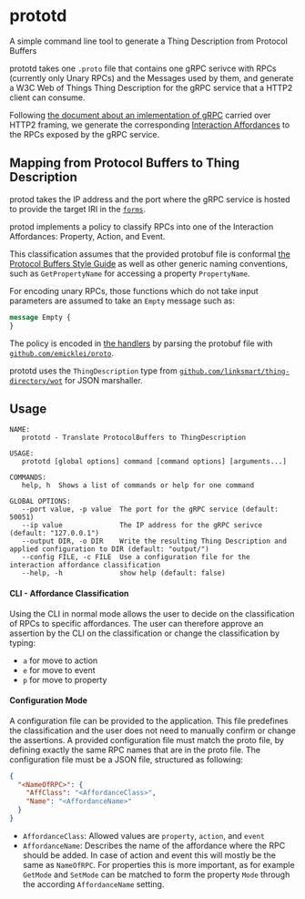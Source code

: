 # prototd
A simple command line tool to generate a Thing Description from Protocol Buffers

prototd takes one `.proto` file that contains one gRPC serivce with RPCs (currently only Unary RPCs) and the Messages used by them, and generate a W3C Web of Things Thing Description for the gRPC service that a HTTP2 client can consume.

Following [the document about an imlementation of gRPC](https://github.com/grpc/grpc/blob/master/doc/PROTOCOL-HTTP2.md) carried over HTTP2 framing, we generate the corresponding [Interaction Affordances](https://www.w3.org/TR/wot-thing-description/#interactionaffordance) to the RPCs exposed by the gRPC service.

## Mapping from Protocol Buffers to Thing Description

protod takes the IP address and the port where the gRPC service is hosted to provide the target IRI in the [`forms`](https://www.w3.org/TR/wot-thing-description/#form).

protod implements a policy to classify RPCs into one of the Interaction Affordances: Property, Action, and Event.

This classification assumes that the provided protobuf file is conformal [the Protocol Buffers Style Guide](https://developers.google.com/protocol-buffers/docs/style) as well as other generic naming conventions, such as `GetPropertyName` for accessing a property `PropertyName`.

For encoding unary RPCs, those functions which do not take input parameters are assumed to take an `Empty` message such as:
```proto
message Empty {
}
```

The policy is encoded in [the handlers](https://pkg.go.dev/github.com/emicklei/proto@v1.9.2#Handler) by parsing the protobuf file with [`github.com/emicklei/proto`](https://github.com/emicklei/proto).

prototd uses the `ThingDescription` type from [`github.com/linksmart/thing-directory/wot`](https://github.com/linksmart/thing-directory/blob/master/wot/thing_description.go) for JSON marshaller.

## Usage

```console
NAME:
   prototd - Translate ProtocolBuffers to ThingDescription

USAGE:
   prototd [global options] command [command options] [arguments...]

COMMANDS:
   help, h  Shows a list of commands or help for one command

GLOBAL OPTIONS:
   --port value, -p value  The port for the gRPC service (default: 50051)
   --ip value              The IP address for the gRPC serivce (default: "127.0.0.1")
   --output DIR, -o DIR    Write the resulting Thing Description and applied configuration to DIR (default: "output/")
   --config FILE, -c FILE  Use a configuration file for the interaction affordance classification
   --help, -h              show help (default: false)
```

#### CLI - Affordance Classification
Using the CLI in normal mode allows the user to decide on the classification of RPCs to specific affordances.
The user can therefore approve an assertion by the CLI on the classification or change the classification by typing:
- `a` for move to action
- `e` for move to event
- `p` for move to property

#### Configuration Mode
A configuration file can be provided to the application. 
This file predefines the classification and the user does not need to manually confirm or change the assertions.
A provided configuration file must match the proto file, by defining exactly the same RPC names that are in the proto file.
The configuration file must be a JSON file, structured as following:

```json
{
  "<NameOfRPC>": {
    "AffClass": "<AffordanceClass>",
    "Name": "<AffordanceName>"
  }
}
```
- `AffordanceClass`: Allowed values are `property`, `action`, and `event`
- `AffordanceName`: Describes the name of the affordance where the RPC should be added. In case of action and event this will mostly be the same as `NameOfRPC`. For properties this is more important, as for example `GetMode` and `SetMode` can be matched to form the property `Mode` through the according `AffordanceName` setting.
